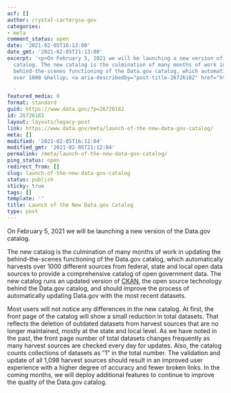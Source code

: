 ```yaml
---
acf: []
author: crystal-cartergsa-gov
categories:
- meta
comment_status: open
date: '2021-02-05T16:13:00'
date_gmt: '2021-02-05T21:13:00'
excerpt: '<p>On February 5, 2021 we will be launching a new version of the Data.gov
  catalog. The new catalog is the culmination of many months of work in updating the
  behind-the-scenes functioning of the Data.gov catalog, which automatically harvests
  over 1000 &hellip; <a aria-describedby="post-title-26726182" href="https://www.data.gov/meta/launch-of-the-new-data-gov-catalog/">Continued</a></p>

  '
featured_media: 0
format: standard
guid: https://www.data.gov/?p=26726182
id: 26726182
layout: layouts/legacy-post
link: https://www.data.gov/meta/launch-of-the-new-data-gov-catalog/
meta: []
modified: '2021-02-05T16:12:04'
modified_gmt: '2021-02-05T21:12:04'
permalink: /meta/launch-of-the-new-data-gov-catalog/
ping_status: open
redirect_from: []
slug: launch-of-the-new-data-gov-catalog
status: publish
sticky: true
tags: []
template: ''
title: Launch of the New Data.gov Catalog
type: post
---
```

On February 5, 2021 we will be launching a new version of the Data.gov catalog.


The new catalog is the culmination of many months of work in updating the behind-the-scenes functioning of the Data.gov catalog, which automatically harvests over 1000 different sources from federal, state and local open data sources to provide a comprehensive catalog of open government data. The new catalog runs an updated version of [CKAN](https://ckan.org/), the open source technology behind the Data.gov catalog, and should improve the process of automatically updating Data.gov with the most recent datasets.


Most users will not notice any differences in the new catalog. At first, the front page of the catalog will show a small reduction in total datasets. That reflects the deletion of outdated datasets from harvest sources that are no longer maintained, mostly at the state and local level. As we have noted in the past, the front page number of total datasets changes frequently as many harvest sources are checked every day for updates. Also, the catalog counts collections of datasets as “1” in the total number. The validation and update of all 1,098 harvest sources should result in an improved user experience with a higher degree of accuracy and fewer broken links. In the coming months, we will deploy additional features to continue to improve the quality of the Data.gov catalog.


